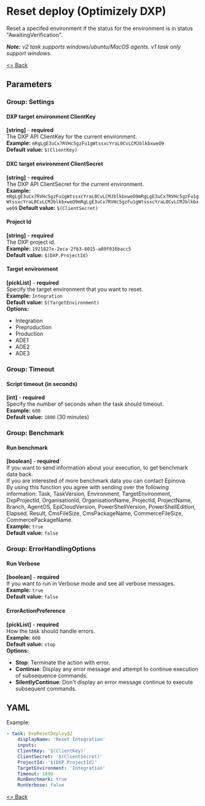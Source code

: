 # Reset deploy (Optimizely DXP)
Reset a specifed environment if the status for the environment is in status "AwaitingVerification".  
  
_**Note:** v2 task supports windows/ubuntu/MacOS agents. v1 task only support windows._  
   
[<= Back](../README.md)

## Parameters
### Group: Settings
#### DXP target environment ClientKey
**[string]** - **required**  
The DXP API ClientKey for the current environment.  
**Example:** `mRgLgE3uCx7RVHc5gzFu1gWtssxcYraL0CvLCMJblkbxweO9`  
**Default value:** `$(ClientKey)`

#### DXC target environment ClientSecret
**[string]** - **required**  
The DXP API ClientSecret for the current environment.  
**Example:** `mRgLgE3uCx7RVHc5gzFu1gWtssxcYraL0CvLCMJblkbxweO9mRgLgE3uCx7RVHc5gzFu1gWtssxcYraL0CvLCMJblkbxweO9mRgLgE3uCx7RVHc5gzFu1gWtssxcYraL0CvLCMJblkbxweO9` 
**Default value:** `$(ClientSecret)`

#### Project Id
**[string]** - **required**  
The DXP project id.  
**Example:** `1921827e-2eca-2fb3-8015-a89f016bacc5`  
**Default value:** `$(DXP.ProjectId)`

#### Target environment
**[pickList]** - **required**  
Specify the target environment that you want to reset.   
**Example:** `Integration`  
**Default value:** `$(TargetEnvironment)`  
**Options:**  
- Integration
- Preproduction
- Production
- ADE1
- ADE2
- ADE3

### Group: Timeout
#### Script timeout (in seconds)
**[int]** - **required**  
Specify the number of seconds when the task should timeout.  
**Example:** `600`  
**Default value:** `1800` (30 minutes)
  
### Group: Benchmark
#### Run benchmark
**[boolean]** - **required**  
If you want to send information about your execution, to get benchmark data back.  
If you are interested of more benchmark data you can contact Epinova.  
By using this function you agree with sending over the following information: Task, TaskVersion, Environment, TargetEnvironment, DxpProjectId, OrganisationId, OrganisationName, ProjectId, ProjectName, Branch, AgentOS, EpiCloudVersion, PowerShellVersion, PowerShellEdition, Elapsed, Result, CmsFileSize, CmsPackageName, CommerceFileSize, CommercePackageName.  
**Example:** `true`  
**Default value:** `false`
  
### Group: ErrorHandlingOptions
#### Run Verbose
**[boolean]** - **required**  
If you want to run in Verbose mode and see all verbose messages.  
**Example:** `true`  
**Default value:** `false`
  
#### ErrorActionPreference
**[pickList]** - **required**  
How the task should handle errors.  
**Example:** `600`  
**Default value:** `stop`  
**Options:**  
- **Stop**: Terminate the action with error.
- **Continue**: Display any error message and attempt to continue execution of subsequence commands.
- **SilentlyContinue**: Don't display an error message continue to execute subsequent commands.

## YAML ##
Example:  
```yaml
- task: DxpResetDeploy@2
    displayName: 'Reset Integration'
    inputs:
    ClientKey: '$(ClientKey)'
    ClientSecret: '$(ClientSecret)'
    ProjectId: '$(DXP.ProjectId)'
    TargetEnvironment: 'Integration'
    Timeout: 1800  
    RunBenchmark: true
    RunVerbose: false
```

[<= Back](../README.md)
